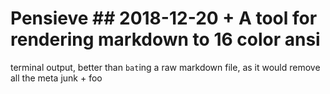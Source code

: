 # Pensieve ## 2018-12-20 + A tool for rendering markdown to 16 color ansi

terminal output, better than `bat`ing a raw markdown file, as it would remove
all the meta junk + foo
